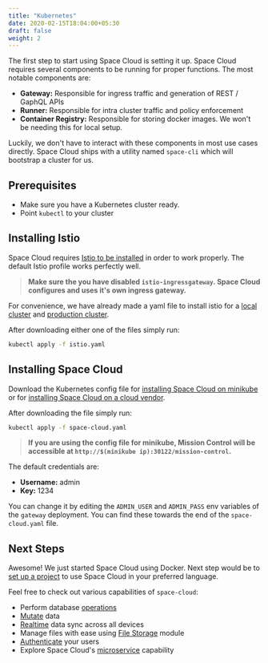 ```yaml
---
title: "Kubernetes"
date: 2020-02-15T18:04:00+05:30
draft: false
weight: 2
---
```

The first step to start using Space Cloud is setting it up. Space Cloud requires several components to be running for proper functions. The most notable components are:

- **Gateway:** Responsible for ingress traffic and generation of REST / GaphQL APIs
- **Runner:** Responsible for intra cluster traffic and policy enforcement
- **Container Registry:** Responsible for storing docker images. We won't be needing this for local setup.

Luckily, we don't have to interact with these components in most use cases directly. Space Cloud ships with a utility named `space-cli` which will bootstrap a cluster for us.

## Prerequisites

- Make sure you have a Kubernetes cluster ready.
- Point `kubectl` to your cluster

## Installing Istio

Space Cloud requires [Istio to be installed](https://istio.io/docs/setup/getting-started/) in order to work properly. The default Istio profile works perfectly well.

> **Make sure the you have disabled `istio-ingressgateway`. Space Cloud configures and uses it's own ingress gateway.**

For convenience, we have already made a yaml file to install istio for a [local cluster](https://raw.githubusercontent.com/spaceuptech/space-cloud/master/install-manifests/kubernetes/local/istio.yaml) and [production cluster](https://raw.githubusercontent.com/spaceuptech/space-cloud/master/install-manifests/kubernetes/prod/istio.yaml).

After downloading either one of the files simply run:

```bash
kubectl apply -f istio.yaml
```

## Installing Space Cloud

Download the Kubernetes config file for [installing Space Cloud on minikube](https://raw.githubusercontent.com/spaceuptech/space-cloud/master/install-manifests/kubernetes/local/space-cloud.yaml) or for [installing Space Cloud on a cloud vendor](https://raw.githubusercontent.com/spaceuptech/space-cloud/master/install-manifests/kubernetes/prod/space-cloud.yaml).

After downloading the file simply run:

```bash
kubectl apply -f space-cloud.yaml
```

> **If you are using the config file for minikube, Mission Control will be accessible at `http://$(minikube ip):30122/mission-control`.**

The default credentials are:
- **Username:** admin
- **Key:** 1234

You can change it by editing the `ADMIN_USER` and `ADMIN_PASS` env variables of the `gateway` deployment. You can find these towards the end of the `space-cloud.yaml` file.  


## Next Steps

Awesome! We just started Space Cloud using Docker. Next step would be to [set up a project](/introduction/setting-up-project/) to use Space Cloud in your preferred language.

Feel free to check out various capabilities of `space-cloud`:

- Perform database [operations](/storage/database/queries)
- [Mutate](/storage/database/mutations) data
- [Realtime](/storage/database/subscriptions) data sync across all devices
- Manage files with ease using [File Storage](/storage/filestore) module
- [Authenticate](/user-management) your users
- Explore Space Cloud's [microservice](/microservices) capability